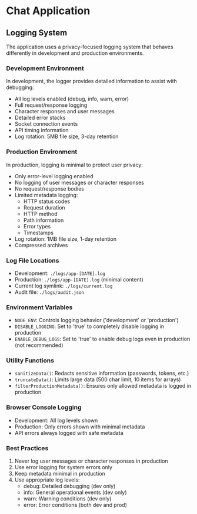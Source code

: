 # Chat Application

## Logging System

The application uses a privacy-focused logging system that behaves differently in development and production environments.

### Development Environment

In development, the logger provides detailed information to assist with debugging:

- All log levels enabled (debug, info, warn, error)
- Full request/response logging
- Character responses and user messages
- Detailed error stacks
- Socket connection events
- API timing information
- Log rotation: 5MB file size, 3-day retention

### Production Environment

In production, logging is minimal to protect user privacy:

- Only error-level logging enabled
- No logging of user messages or character responses
- No request/response bodies
- Limited metadata logging:
  - HTTP status codes
  - Request duration
  - HTTP method
  - Path information
  - Error types
  - Timestamps
- Log rotation: 1MB file size, 1-day retention
- Compressed archives

### Log File Locations

- Development: `./logs/app-[DATE].log`
- Production: `./logs/app-[DATE].log` (minimal content)
- Current log symlink: `./logs/current.log`
- Audit file: `./logs/audit.json`

### Environment Variables

- `NODE_ENV`: Controls logging behavior ('development' or 'production')
- `DISABLE_LOGGING`: Set to 'true' to completely disable logging in production
- `ENABLE_DEBUG_LOGS`: Set to 'true' to enable debug logs even in production (not recommended)

### Utility Functions

- `sanitizeData()`: Redacts sensitive information (passwords, tokens, etc.)
- `truncateData()`: Limits large data (500 char limit, 10 items for arrays)
- `filterProductionMetadata()`: Ensures only allowed metadata is logged in production

### Browser Console Logging

- Development: All log levels shown
- Production: Only errors shown with minimal metadata
- API errors always logged with safe metadata

### Best Practices

1. Never log user messages or character responses in production
2. Use error logging for system errors only
3. Keep metadata minimal in production
4. Use appropriate log levels:
   - debug: Detailed debugging (dev only)
   - info: General operational events (dev only)
   - warn: Warning conditions (dev only)
   - error: Error conditions (both dev and prod)

